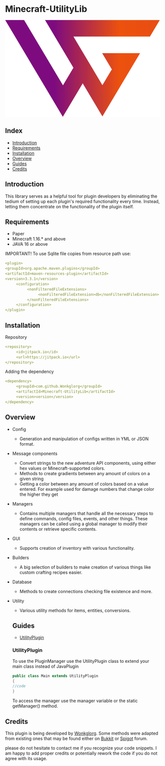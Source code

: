 # Minecraft-UtilityLib

![alt text](https://github.com/Wonkglorg/Minecraft-UtilityLib/blob/master/Logo.png?raw=true)

## Index

* [Introduction](#introduction)
* [Requirements](#requirements)
* [Installation](#installation)
* [Overview](#overview)
* [Guides](#guide)
* [Credits](#credits)

## <a name="introduction"></a>Introduction

This library serves as a helpful tool for plugin developers by eliminating the tedium of setting up each plugin's
required functionality every time. Instead, letting them concentrate on the functionality of the plugin itself.

## <a name="requirements"></a>Requirements

* Paper
* Minecraft 1.16.* and above
* JAVA 16 or above

IMPORTANT!
To use Sqlite file copies from resource path use:
```yml
<plugin>
<groupId>org.apache.maven.plugins</groupId>
<artifactId>maven-resources-plugin</artifactId>
<version>3.3.1</version>
     <configuration>
          <nonFilteredFileExtensions>
               <nonFilteredFileExtension>db</nonFilteredFileExtension>
          </nonFilteredFileExtensions>
     </configuration>
</plugin>
```
## <a name="installation"></a>Installation

Repository

```yml
<repository>
     <id>jitpack.io</id>
     <url>https://jitpack.io</url>
</repository>
```

Adding the dependency

```yml
<dependency>
     <groupId>com.github.Wonkglorg</groupId>
     <artifactId>Minecraft-UtilityLib</artifactId>
     <version>version</version>
</dependency>
```

## <a name="overview"></a>Overview

* Config
    * Generation and manipulation of configs written in YML or JSON format.


* Message components
    * Convert strings to the new adventure API components, using either hex values or
      Minecraft-supported colors.
    * Methods to create gradients between any amount of colors on a given string
    * Getting a color between any amount of colors based on a value entered. For example used for damage numbers that
      change color the higher they get


* Managers
    * Contains multiple managers that handle all the necessary steps to define commands, config files, events, and
      other things. These managers can be called using a global manager to modify their contents or retrieve specific
      contents.

* GUI
    * Supports creation of inventory with various functionality.


* Builders
    * A big selection of builders to make creation of various things like custom crafting recipes easier.


* Database
    * Methods to create connections checking file existence and more.


* Utility
    * Various utility methods for items, entities, conversions.

  ## <a name="guide"></a>Guides

    * [UtilityPlugin](#utilityplugin)
  ### <a name="utilityplugin"></a>UtilityPlugin
  To use the PluginManager use the UtilityPlugin class to extend your main class instead of JavaPlugin
    ```java
    public class Main extends UtilityPlugin
    {
    //code
    }     
    ```

  To access the manager use the manager variable or the static getManager() method.

## <a name="credits"></a>Credits

This plugin is being developed by [Wonkglorg](https://gitlab.com/u/Wonkglorg). Some methods were adapted
from existing ones that may be found either on [Bukkit](http://bukkit.org/forums/)
or [Spigot](https://www.spigotmc.org/forums/) forum.

please do not hesitate to contact me if you recognize your code snippets. I am happy to add proper credits or
potentially rework the code if you do not agree with its usage.
